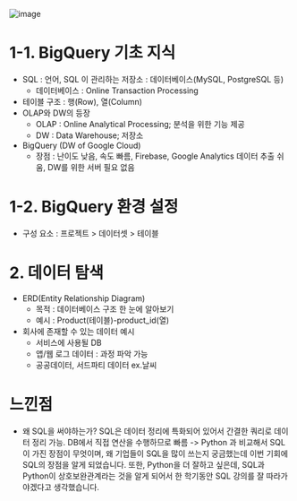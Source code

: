 ![image](https://github.com/user-attachments/assets/c4ff48ff-bd66-40fe-921c-b623531914c6)

# 1-1. BigQuery 기초 지식
- SQL : 언어, SQL 이 관리하는 저장소 : 데이터베이스(MySQL, PostgreSQL 등)
    - 데이터베이스 : Online Transaction Processing
- 테이블 구조 : 행(Row), 열(Column)
- OLAP와 DW의 등장
    - OLAP : Online Analytical Processing; 분석을 위한 기능 제공
    - DW : Data Warehouse; 저장소
- BigQuery (DW of Google Cloud)
    - 장점 : 난이도 낮음, 속도 빠름, Firebase, Google Analytics 데이터 추출 쉬움, DW를 위한 서버 필요 없음

# 1-2. BigQuery 환경 설정
- 구성 요소 : 프로젝트 > 데이터셋 > 테이블

# 2. 데이터 탐색 
- ERD(Entity Relationship Diagram)
    - 목적 : 데이터베이스 구조 한 눈에 알아보기
    - 예시 : Product(테이블)-product_id(열)
- 회사에 존재할 수 있는 데이터 예시
    - 서비스에 사용될 DB
    - 앱/웹 로그 데이터 : 과정 파악 가능
    - 공공데이터, 서드파티 데이터 ex.날씨

# 느낀점
- 왜 SQL을 써야하는가? 
    SQL은 데이터 정리에 특화되어 있어서 간결한 쿼리로 데이터 정리 가능.
    DB에서 직접 연산을 수행하므로 빠름
-> Python 과 비교해서 SQL이 가진 장점이 무엇이며, 왜 기업들이 SQL을 많이 쓰는지 궁금했는데 이번 기회에 SQL의 장점을 알게 되었습니다. 또한, Python을 더 잘하고 싶은데, SQL과 Python이 상호보완관계라는 것을 알게 되어서 한 학기동안 SQL 강의를 잘 따라가야겠다고 생각했습니다. 
  
